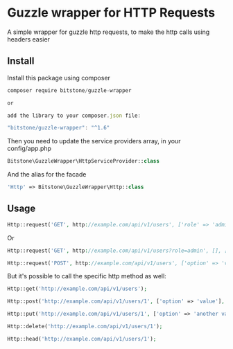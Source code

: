 # Guzzle wrapper for HTTP Requests

A simple wrapper for guzzle http requests, to make the http calls using headers easier

## Install

Install this package using composer

```js
composer require bitstone/guzzle-wrapper

or

add the library to your composer.json file:

"bitstone/guzzle-wrapper": "^1.6"
```

Then you need to update the service providers array, in your config/app.php

```php
Bitstone\GuzzleWrapper\HttpServiceProvider::class
```

And the alias for the facade

```php
'Http' => Bitstone\GuzzleWrapper\Http::class
```

## Usage

```php
Http::request('GET', http://example.com/api/v1/users', ['role' => 'admin'], ['Content-Type' => 'application/json']);
```

Or

```php
Http::request('GET', http://example.com/api/v1/users?role=admin', [], ['Content-Type' => 'application/json']);
```

```php
Http::request('POST', http://example.com/api/v1/users', ['option' => 'value'], ['Content-Type' => 'application/json', 'Accept' => 'application/json']);
```

But it's possible to call the specific http method as well:

```php
Http::get('http://example.com/api/v1/users');
```

```php
Http::post('http://example.com/api/v1/users/1', ['option' => 'value'], ['Accept' => 'application/json']);
```

```php
Http::put('http://example.com/api/v1/users/1', ['option' => 'another value'], ['Accept' => 'application/json']);
```

```php
Http::delete('http://example.com/api/v1/users/1');
```

```php
Http::head('http://example.com/api/v1/users/1');
```

